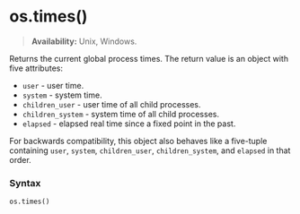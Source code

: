 # os.times()

> **Availability:** Unix, Windows.

Returns the current global process times. The return value is an object with five attributes:

* `user` - user time.
* `system` - system time.
* `children_user` - user time of all child processes.
* `children_system` - system time of all child processes.
* `elapsed` - elapsed real time since a fixed point in the past.

For backwards compatibility, this object also behaves like a five-tuple containing `user`, `system`, `children_user`, `children_system`, and `elapsed` in that order.

### Syntax

```python
os.times()
```
